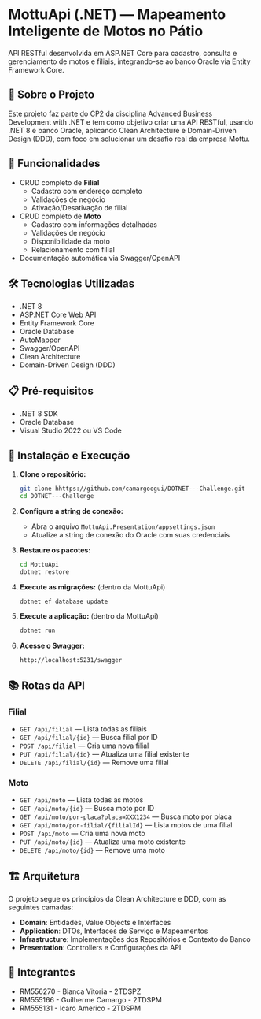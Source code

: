 ﻿# MottuApi (.NET) — Mapeamento Inteligente de Motos no Pátio

API RESTful desenvolvida em ASP.NET Core para cadastro, consulta e gerenciamento de motos e filiais, integrando-se ao banco Oracle via Entity Framework Core.

## 🎯 Sobre o Projeto

Este projeto faz parte do CP2 da disciplina Advanced Business Development with .NET e tem como objetivo criar uma API RESTful, usando .NET 8 e banco Oracle, aplicando Clean Architecture e Domain-Driven Design (DDD), com foco em solucionar um desafio real da empresa Mottu.

## 🚀 Funcionalidades

- CRUD completo de **Filial**
  - Cadastro com endereço completo
  - Validações de negócio
  - Ativação/Desativação de filial
- CRUD completo de **Moto**
  - Cadastro com informações detalhadas
  - Validações de negócio
  - Disponibilidade da moto
  - Relacionamento com filial
- Documentação automática via Swagger/OpenAPI

## 🛠️ Tecnologias Utilizadas

- .NET 8
- ASP.NET Core Web API
- Entity Framework Core
- Oracle Database
- AutoMapper
- Swagger/OpenAPI
- Clean Architecture
- Domain-Driven Design (DDD)

## 📋 Pré-requisitos

- .NET 8 SDK
- Oracle Database
- Visual Studio 2022 ou VS Code

## 🔧 Instalação e Execução

1. **Clone o repositório:**

   ```sh
   git clone hhttps://github.com/camargoogui/DOTNET---Challenge.git
   cd DOTNET---Challenge
   ```

2. **Configure a string de conexão:**

   - Abra o arquivo `MottuApi.Presentation/appsettings.json`
   - Atualize a string de conexão do Oracle com suas credenciais

3. **Restaure os pacotes:**

   ```sh
   cd MottuApi
   dotnet restore
   ```

4. **Execute as migrações:** (dentro da MottuApi)

   ```sh
   dotnet ef database update
   ```

5. **Execute a aplicação:** (dentro da MottuApi)

   ```sh
   dotnet run
   ```

6. **Acesse o Swagger:**
   ```
   http://localhost:5231/swagger
   ```

## 📚 Rotas da API

### Filial

- `GET /api/filial` — Lista todas as filiais
- `GET /api/filial/{id}` — Busca filial por ID
- `POST /api/filial` — Cria uma nova filial
- `PUT /api/filial/{id}` — Atualiza uma filial existente
- `DELETE /api/filial/{id}` — Remove uma filial

### Moto

- `GET /api/moto` — Lista todas as motos
- `GET /api/moto/{id}` — Busca moto por ID
- `GET /api/moto/por-placa?placa=XXX1234` — Busca moto por placa
- `GET /api/moto/por-filial/{filialId}` — Lista motos de uma filial
- `POST /api/moto` — Cria uma nova moto
- `PUT /api/moto/{id}` — Atualiza uma moto existente
- `DELETE /api/moto/{id}` — Remove uma moto

## 🏗️ Arquitetura

O projeto segue os princípios da Clean Architecture e DDD, com as seguintes camadas:

- **Domain**: Entidades, Value Objects e Interfaces
- **Application**: DTOs, Interfaces de Serviço e Mapeamentos
- **Infrastructure**: Implementações dos Repositórios e Contexto do Banco
- **Presentation**: Controllers e Configurações da API

## 👥 Integrantes

- RM556270 - Bianca Vitoria - 2TDSPZ
- RM555166 - Guilherme Camargo - 2TDSPM
- RM555131 - Icaro Americo - 2TDSPM
